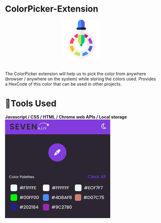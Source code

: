 # ColorPicker-Extension

 <center style="margin: 0 auto;" >
                                                                  <img src="./icons/icon128.png"/>
 </center>
 

#
The ColorPicker extension will help us to pick the color from anywhere (browser / anywhere on the system) while storing the colors used. Provides a HexCode of this color that can be used in other projects.

# 🔧Tools Used
**Javascript / CSS / HTML / Chrome web APIs / Local storage**
![CHEESE!](./icons/colorPicker_ext.PNG)
